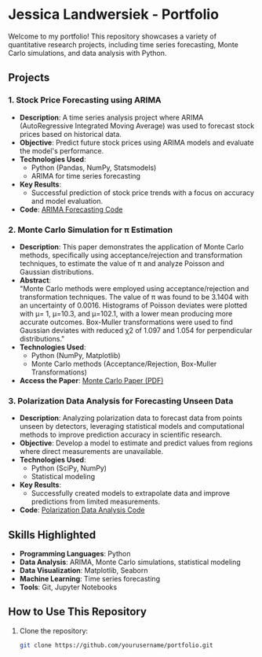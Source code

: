 # Jessica Landwersiek - Portfolio

Welcome to my portfolio! This repository showcases a variety of quantitative research projects, including time series forecasting, Monte Carlo simulations, and data analysis with Python.

## Projects

### 1. **Stock Price Forecasting using ARIMA**
   - **Description**: A time series analysis project where ARIMA (AutoRegressive Integrated Moving Average) was used to forecast stock prices based on historical data.
   - **Objective**: Predict future stock prices using ARIMA models and evaluate the model's performance.
   - **Technologies Used**:
     - Python (Pandas, NumPy, Statsmodels)
     - ARIMA for time series forecasting
   - **Key Results**:
     - Successful prediction of stock price trends with a focus on accuracy and model evaluation.
   - **Code**: [ARIMA Forecasting Code](./stock_price_forecasting.py)

### 2. **Monte Carlo Simulation for π Estimation**
   - **Description**: This paper demonstrates the application of Monte Carlo methods, specifically using acceptance/rejection and transformation techniques, to estimate the value of π and analyze Poisson and Gaussian distributions.
   - **Abstract**:  
     "Monte Carlo methods were employed using acceptance/rejection and transformation techniques. The value of π was found to be 3.1404 with an uncertainty of 0.0016. Histograms of Poisson deviates were plotted with μ= 1, μ=10.3, and μ=102.1, with a lower mean producing more accurate outcomes. Box-Muller transformations were used to find Gaussian deviates with reduced χ2 of 1.097 and 1.054 for perpendicular distributions."
   - **Technologies Used**:  
     - Python (NumPy, Matplotlib)
     - Monte Carlo methods (Acceptance/Rejection, Box-Muller Transformations)
   - **Access the Paper**: [Monte Carlo Paper (PDF)](./MonteCarloMethods.pdf)

### 3. **Polarization Data Analysis for Forecasting Unseen Data**
   - **Description**: Analyzing polarization data to forecast data from points unseen by detectors, leveraging statistical models and computational methods to improve prediction accuracy in scientific research.
   - **Objective**: Develop a model to estimate and predict values from regions where direct measurements are unavailable.
   - **Technologies Used**:
     - Python (SciPy, NumPy)
     - Statistical modeling
   - **Key Results**:
     - Successfully created models to extrapolate data and improve predictions from limited measurements.
   - **Code**: [Polarization Data Analysis Code](./polarization_data_analysis.py)

## Skills Highlighted
- **Programming Languages**: Python
- **Data Analysis**: ARIMA, Monte Carlo simulations, statistical modeling
- **Data Visualization**: Matplotlib, Seaborn
- **Machine Learning**: Time series forecasting
- **Tools**: Git, Jupyter Notebooks

## How to Use This Repository
1. Clone the repository:  
   ```bash
   git clone https://github.com/yourusername/portfolio.git
